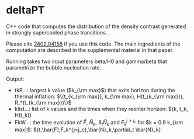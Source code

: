 # deltaPT
C++ code that computes the distribution of the density contrast generated in strongly supercooled phase transitions.

Please cite [2402.04158](https://arxiv.org/abs/2402.04158) if you use this code. The main ingredients of the computation are described in the supplemental material in that paper.

Running takes two input parameters beta/H0 and gamma/beta that parametrize the bubble nucleation rate. 

Output:
  - tkR...: largest k value ($k_{\rm max}$) that exits horizon during the thermal inflation: $\{t_{k_{\rm max}}, k_{\rm max}, H(t_{k_{\rm max}}), R_*(t_{k_{\rm max}})\}$
  - klist...: list of k values and the times when they reenter horizon: $\{k, t_k, H(t_k)\}
  - FkW...: the time evolution of $\bar{F}$, $\bar{N}_k$, $\partial_t \bar{N}_k$ and $F_k^{j>j_c}$ for $k = 0.9 k_{\rm max}$: $\{t,\bar{F},F_k^{j>j_c},\bar{N}_k,\partial_t \bar{N}_k\}
